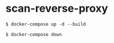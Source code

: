 # scan-reverse-proxy

```shell
$ docker-compose up -d --build

```

```shell
$ docker-compose down
```
